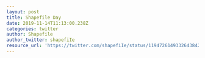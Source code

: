```yaml
---
layout: post
title: Shapefile Day
date: 2019-11-14T11:13:00.238Z
categories: twitter
author: Shapefile
author_twitter: shapefiIe
resource_url: 'https://twitter.com/shapefiIe/status/1194726149332643842?s=09'
---
```


